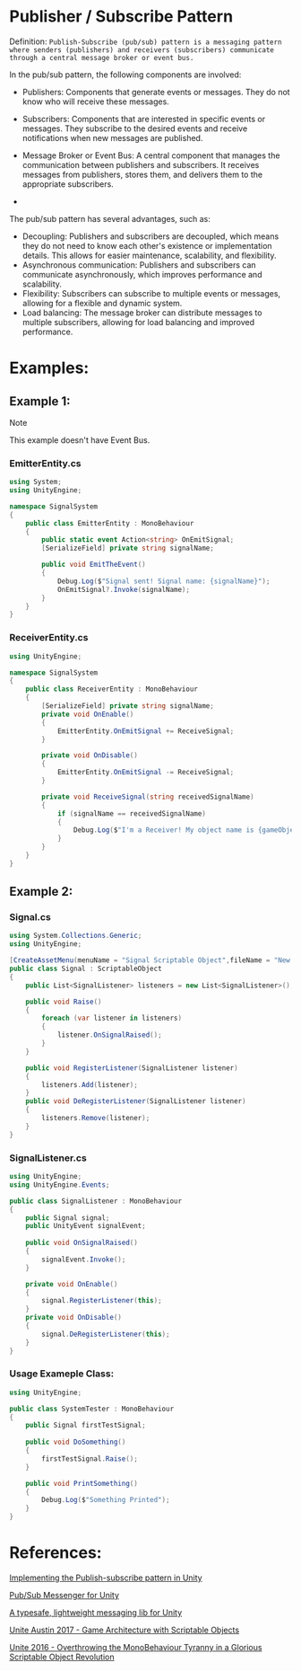 # Publisher / Subscribe Pattern

Definition: `Publish-Subscribe (pub/sub) pattern is a messaging pattern where senders (publishers) and receivers (subscribers) communicate through a central message broker or event bus.`

In the pub/sub pattern, the following components are involved:
- Publishers: Components that generate events or messages. They do not know who will receive these messages.
- Subscribers: Components that are interested in specific events or messages. They subscribe to the desired events and receive notifications when new messages are published.
- Message Broker or Event Bus: A central component that manages the communication between publishers and subscribers. It receives messages from publishers, stores them, and delivers them to the appropriate subscribers.

- 
The pub/sub pattern has several advantages, such as:
- Decoupling: Publishers and subscribers are decoupled, which means they do not need to know each other's existence or implementation details. This allows for easier maintenance, scalability, and flexibility.
- Asynchronous communication: Publishers and subscribers can communicate asynchronously, which improves performance and scalability.
- Flexibility: Subscribers can subscribe to multiple events or messages, allowing for a flexible and dynamic system.
- Load balancing: The message broker can distribute messages to multiple subscribers, allowing for load balancing and improved performance.

# Examples:

## Example 1:

> [!NOTE]
> This example doesn't have Event Bus.

### EmitterEntity.cs
```C#
using System;
using UnityEngine;

namespace SignalSystem
{
    public class EmitterEntity : MonoBehaviour
    {
        public static event Action<string> OnEmitSignal;
        [SerializeField] private string signalName;

        public void EmitTheEvent()
        {
            Debug.Log($"Signal sent! Signal name: {signalName}");
            OnEmitSignal?.Invoke(signalName);
        }
    }
}
```
### ReceiverEntity.cs
```C#
using UnityEngine;

namespace SignalSystem
{
    public class ReceiverEntity : MonoBehaviour
    {
        [SerializeField] private string signalName;
        private void OnEnable()
        {
            EmitterEntity.OnEmitSignal += ReceiveSignal;
        }

        private void OnDisable()
        {
            EmitterEntity.OnEmitSignal -= ReceiveSignal;
        }

        private void ReceiveSignal(string receivedSignalName)
        {
            if (signalName == receivedSignalName)
            {
                Debug.Log($"I'm a Receiver! My object name is {gameObject.name} and signal was {receivedSignalName}");
            }
        }
    }
}
```

## Example 2:

### Signal.cs
```C#
using System.Collections.Generic;
using UnityEngine;

[CreateAssetMenu(menuName = "Signal Scriptable Object",fileName = "New Signal",order = 0)]
public class Signal : ScriptableObject
{
    public List<SignalListener> listeners = new List<SignalListener>();

    public void Raise()
    {
        foreach (var listener in listeners)
        {
            listener.OnSignalRaised();
        }
    }

    public void RegisterListener(SignalListener listener)
    {
        listeners.Add(listener);
    }
    public void DeRegisterListener(SignalListener listener)
    {
        listeners.Remove(listener);
    }
}
```

### SignalListener.cs
```C#
using UnityEngine;
using UnityEngine.Events;

public class SignalListener : MonoBehaviour
{
    public Signal signal;
    public UnityEvent signalEvent;
    
    public void OnSignalRaised()
    {
        signalEvent.Invoke();
    }

    private void OnEnable()
    {
        signal.RegisterListener(this);
    }
    private void OnDisable()
    {
        signal.DeRegisterListener(this);
    }
}
```

### Usage Exameple Class:
```C#
using UnityEngine;

public class SystemTester : MonoBehaviour
{
    public Signal firstTestSignal;
    
    public void DoSomething()
    {
        firstTestSignal.Raise();
    }

    public void PrintSomething()
    {
        Debug.Log($"Something Printed");
    }
}
```

# References:
[Implementing the Publish-subscribe pattern in Unity](https://medium.com/@kunaltandon.kt/implementing-the-publish-subscribe-pattern-in-unity-knowledge-scoops-60ca0ac29884)

[Pub/Sub Messenger for Unity](https://github.com/supermax/pubsub)

[A typesafe, lightweight messaging lib for Unity](https://github.com/yankooliveira/signals)

[Unite Austin 2017 - Game Architecture with Scriptable Objects](https://youtu.be/raQ3iHhE_Kk?si=qJPChERmD1eRoGrc)

[Unite 2016 - Overthrowing the MonoBehaviour Tyranny in a Glorious Scriptable Object Revolution](https://youtu.be/6vmRwLYWNRo?si=v1nPAxOrkNhOW8jM)
